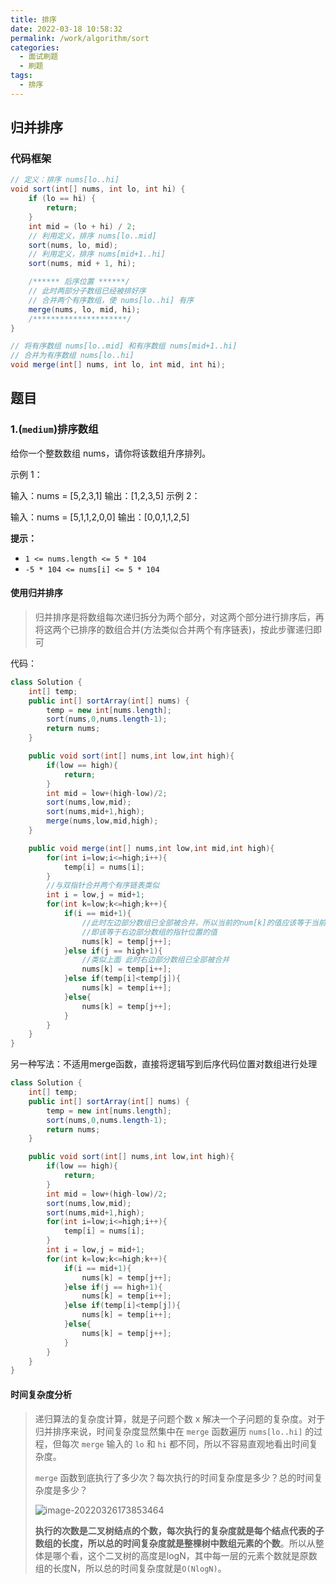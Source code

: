 ```yaml
---
title: 排序
date: 2022-03-18 10:58:32
permalink: /work/algorithm/sort
categories:
  - 面试刷题
  - 刷题
tags:
  - 排序
---
```




## 归并排序

### 代码框架

```java
// 定义：排序 nums[lo..hi]
void sort(int[] nums, int lo, int hi) {
    if (lo == hi) {
        return;
    }
    int mid = (lo + hi) / 2;
    // 利用定义，排序 nums[lo..mid]
    sort(nums, lo, mid);
    // 利用定义，排序 nums[mid+1..hi]
    sort(nums, mid + 1, hi);

    /****** 后序位置 ******/
    // 此时两部分子数组已经被排好序
    // 合并两个有序数组，使 nums[lo..hi] 有序
    merge(nums, lo, mid, hi);
    /*********************/
}

// 将有序数组 nums[lo..mid] 和有序数组 nums[mid+1..hi]
// 合并为有序数组 nums[lo..hi]
void merge(int[] nums, int lo, int mid, int hi);
```





## 题目

### 1.(`medium`)排序数组

给你一个整数数组 nums，请你将该数组升序排列。

示例 1：

输入：nums = [5,2,3,1]
输出：[1,2,3,5]
示例 2：

输入：nums = [5,1,1,2,0,0]
输出：[0,0,1,1,2,5]

**提示：**

- `1 <= nums.length <= 5 * 104`
- `-5 * 104 <= nums[i] <= 5 * 104`



#### 使用归并排序

> 归并排序是将数组每次递归拆分为两个部分，对这两个部分进行排序后，再将这两个已排序的数组合并(方法类似合并两个有序链表)，按此步骤递归即可



代码：

```java
class Solution {
    int[] temp;
    public int[] sortArray(int[] nums) {
        temp = new int[nums.length];
        sort(nums,0,nums.length-1);
        return nums;
    }

    public void sort(int[] nums,int low,int high){
        if(low == high){
            return;
        }
        int mid = low+(high-low)/2;
        sort(nums,low,mid);
        sort(nums,mid+1,high);
        merge(nums,low,mid,high);
    }

    public void merge(int[] nums,int low,int mid,int high){
        for(int i=low;i<=high;i++){
            temp[i] = nums[i];
        }
        //与双指针合并两个有序链表类似
        int i = low,j = mid+1;
        for(int k=low;k<=high;k++){
            if(i == mid+1){
                //此时左边部分数组已全部被合并，所以当前的num[k]的值应该等于当前的j所在位置的值
                //即该等于右边部分数组的指针位置的值
                nums[k] = temp[j++];
            }else if(j == high+1){
                //类似上面 此时右边部分数组已全部被合并
                nums[k] = temp[i++];
            }else if(temp[i]<temp[j]){
                nums[k] = temp[i++];
            }else{
                nums[k] = temp[j++];
            }
        }
    }
}
```



另一种写法：不适用merge函数，直接将逻辑写到后序代码位置对数组进行处理

```java
class Solution {
    int[] temp;
    public int[] sortArray(int[] nums) {
        temp = new int[nums.length];
        sort(nums,0,nums.length-1);
        return nums;
    }

    public void sort(int[] nums,int low,int high){
        if(low == high){
            return;
        }
        int mid = low+(high-low)/2;
        sort(nums,low,mid);
        sort(nums,mid+1,high);
        for(int i=low;i<=high;i++){
            temp[i] = nums[i];
        }
        int i = low,j = mid+1;
        for(int k=low;k<=high;k++){
            if(i == mid+1){
                nums[k] = temp[j++];
            }else if(j == high+1){
                nums[k] = temp[i++];
            }else if(temp[i]<temp[j]){
                nums[k] = temp[i++];
            }else{
                nums[k] = temp[j++];
            }
        }
    }
}
```





#### 时间复杂度分析

> 递归算法的复杂度计算，就是子问题个数 x 解决一个子问题的复杂度。对于归并排序来说，时间复杂度显然集中在 `merge` 函数遍历 `nums[lo..hi]` 的过程，但每次 `merge` 输入的 `lo` 和 `hi` 都不同，所以不容易直观地看出时间复杂度。
>
> `merge` 函数到底执行了多少次？每次执行的时间复杂度是多少？总的时间复杂度是多少？
>
> ![image-20220326173853464](https://images.zaiolos.top/images/202203261738631.png)
>
> 
>
> **执行的次数是二叉树结点的个数，每次执行的复杂度就是每个结点代表的子数组的长度，所以总的时间复杂度就是整棵树中数组元素的个数**。所以从整体是哪个看，这个二叉树的高度是logN，其中每一层的元素个数就是原数组的长度N，所以总的时间复杂度就是`O(NlogN)`。
